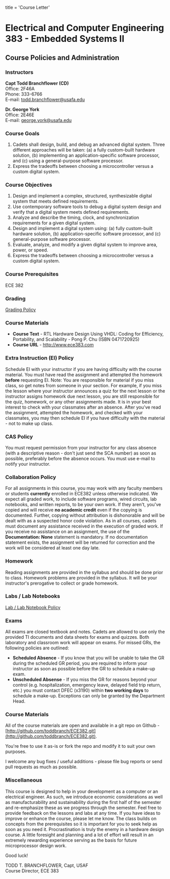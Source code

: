 title = 'Course Letter'

# Electrical and Computer Engineering 383 - Embedded Systems II

## Course Policies and Administration

### Instructors

**Capt Todd Branchflower (CD)**  
Office: 2F46A  
Phone: 333-6766  
E-mail: todd.branchflower@usafa.edu  

**Dr. George York**  
Office: 2E46E  
E-mail: george.york@usafa.edu  

### Course Goals

1. Cadets shall design, build, and debug an advanced digital system. Three different approaches will be taken: (a) a fully custom-built hardware solution, (b) implementing an application-specific software processor, and (c) using a general-purpose software processor.
2. Express the tradeoffs between choosing a microcontroller versus a custom digital system.

### Course Objectives

1. Design and implement a complex, structured, synthesizable digital system that meets defined requirements.
2. Use contemporary software tools to debug a digital system design and verify that a digital system meets defined requirements.
3. Analyze and describe the timing, clock, and synchronization requirements for a given digital system.
4. Design and implement a digital system using: (a) fully custom-built hardware solution, (b) application-specific software processor, and (c) general-purpose software processor.
5. Evaluate, analyze, and modify a given digital system to improve area, power, or speed.
6. Express the tradeoffs between choosing a microcontroller versus a custom digital system.

### Course Prerequisites

ECE 382

### Grading

[Grading Policy](grading.html)

### Course Materials

- **Course Text** - RTL Hardware Design Using VHDL: Coding for Efficiency, Portability, and Scalability - Pong P. Chu (ISBN 0471720925)
- **Course URL** - http://www.ece383.com

### Extra Instruction (EI) Policy

Schedule EI with your instructor if you are having difficulty with the course material.  You must have read the assignment and attempted the homework **before** requesting EI.  Note: You are responsible for material if you miss class, so get notes from someone in your section.  For example, if you miss the lesson where your instructor announces a quiz for the next lesson or the instructor assigns homework due next lesson, you are still responsible for the quiz, homework, or any other assignments made.  It is in your best interest to check with your classmates after an absence.  After you've read the assignment, attempted the homework, and checked with your classmates, you may then schedule EI if you have difficulty with the material - not to make up class.

### CAS Policy

You must request permission from your instructor for any class absence (with a descriptive reason - don't just send the SCA number) as soon as possible, preferably before the absence occurs.  You must use e-mail to notify your instructor.

### Collaboration Policy

For all assignments in this course, you may work with any faculty members or students **currently** enrolled in ECE382 unless otherwise indicated.  We expect all graded work, to include software programs, wired circuits, lab notebooks, and written reports, to be your own work.  If they aren't, you've copied and will receive **no academic credit** even if the copying is documented.  Further, copying without attribution is dishonorable and will be dealt with as a suspected honor code violation.  As in all courses, cadets must document any assistance received in the execution of graded work.  If you receive no assistance on an assignment, the use of the **Documentation: None** statement is mandatory.  If no documentation statement exists, the assignment will be returned for correction and the work will be considered at least one day late.

### Homework

Reading assignments are provided in the syllabus and should be done prior to class. Homework problems are provided in the syllabus. It will be your instructor's prerogative to collect or grade homework.

### Labs / Lab Notebooks

[Lab / Lab Notebook Policy](labs.html)

### Exams

All exams are closed textbook and notes.  Cadets are allowed to use only the provided TI documents and data sheets for exams and quizzes.  Both laboratory and classroom work will appear on exams.  For missed GRs, the following policies are outlined:

- **Scheduled Absence** - If you know that you will be unable to take the GR during the scheduled GR period, you are required to inform your instructor as soon as possible before the GR to schedule a make-up exam.
- **Unscheduled Absense** - If you miss the GR for reasons beyond your control (e.g. hospitalization, emergency leave, delayed field trip return, etc.) you must contact DFEC (x3190) within **two working days** to schedule a make-up.  Exceptions can only be granted by the Department Head.

### Course Materials

All of the course materials are open and available in a git repo on Github - [http://github.com/toddbranch/ECE382.git](http://github.com/toddbranch/ECE382.git).

You're free to use it as-is or fork the repo and modify it to suit your own purposes.

I welcome any bug fixes / useful additions - please file bug reports or send pull requests as much as possible.

### Miscellaneous

This course is designed to help in your development as a computer or an electrical engineer. As such, we introduce economic considerations as well as manufacturability and sustainability during the first half of the semester and re-emphasize these as we progress through the semester. Feel free to provide feedback on the lessons and labs at any time. If you have ideas to improve or enhance the course, please let me know. The class builds on concepts from the prerequisites so it is important for you to seek help as soon as you need it. Procrastination is truly the enemy in a hardware design course. A little foresight and planning and a lot of effort will result in an extremely rewarding experience serving as the basis for future microprocessor design work.

Good luck!

TODD T. BRANCHFLOWER, Capt, USAF  
Course Director, ECE 383
